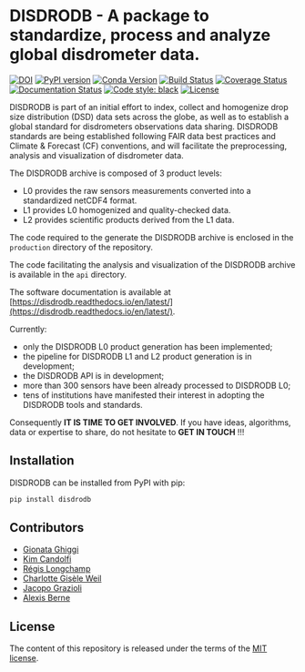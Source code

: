 # DISDRODB - A package to standardize, process and analyze global disdrometer data.

[![DOI](https://zenodo.org/badge/DOI/XXX)](https://doi.org/10.5281/zenodo.XXXX)
[![PyPI version](https://badge.fury.io/py/disdrodb.svg)](https://badge.fury.io/py/disdrodb)
[![Conda Version](https://img.shields.io/conda/vn/conda-forge/disdrodb.svg)](https://anaconda.org/conda-forge/disdrodb)
[![Build Status](https://github.com/ltelab/disdrodb/workflows/Continuous%20Integration/badge.svg?branch=main)](https://github.com/ltelab/disdrodb/actions)
[![Coverage Status](https://coveralls.io/repos/github/ltelab/disdrodb/badge.svg?branch=main)](https://coveralls.io/github/ltelab/disdrodb?branch=main)
[![Documentation Status](https://readthedocs.org/projects/disdrodb/badge/?version=latest)](https://disdrodb.readthedocs.io/en/latest/)
[![Code style: black](https://img.shields.io/badge/code%20style-black-000000.svg)](https://github.com/ambv/black)
[![License](https://img.shields.io/github/license/ltelab/disdrodb)](https://github.com/ltelab/disdrodb/blob/master/LICENSE)

DISDRODB is part of an initial effort to index, collect and homogenize drop size distribution (DSD) data sets across the globe,
as well as to establish a global standard for disdrometers observations data sharing. 
DISDRODB standards are being established following FAIR data best practices and Climate & Forecast (CF) conventions, and will facilitate the preprocessing, analysis and visualization of disdrometer data.  

The DISDRODB archive is composed of 3 product levels:
- L0 provides the raw sensors measurements converted into a standardized netCDF4 format.
- L1 provides L0 homogenized and quality-checked data.
- L2 provides scientific products derived from the L1 data.

The code required to the generate the DISDRODB archive is enclosed in the `production` directory of the repository. 

The code facilitating the analysis and visualization of the DISDRODB archive is available in the `api` directory.


The software documentation is available at [https://disdrodb.readthedocs.io/en/latest/](https://disdrodb.readthedocs.io/en/latest/). 

Currently: 
- only the DISDRODB L0 product generation has been implemented;
- the pipeline for DISDRODB L1 and L2 product generation is in development;
- the DISDRODB API is in development; 
- more than 300 sensors have been already processed to DISDRODB L0; 
- tens of institutions have manifested their interest in adopting the DISDRODB tools and standards. 

Consequently **IT IS TIME TO GET INVOLVED**. If you have ideas, algorithms, data or expertise to share, do not hesitate to **GET IN TOUCH** !!!




## Installation


DISDRODB can be installed from PyPI with pip: 

  ```sh
  pip install disdrodb
  ```
 
## Contributors

* [Gionata Ghiggi](https://people.epfl.ch/gionata.ghiggi)
* [Kim Candolfi](https://github.com/KimCandolfi)
* [Régis Longchamp](https://people.epfl.ch/regis.longchamp)
* [Charlotte Gisèle Weil](https://people.epfl.ch/charlotte.weil)
* [Jacopo Grazioli](https://people.epfl.ch/jacopo.grazioli) 
* [Alexis Berne](https://people.epfl.ch/alexis.berne?lang=en)

## License

The content of this repository is released under the terms of the [MIT license](LICENSE.txt).
